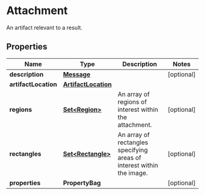 

# Attachment

An artifact relevant to a result.

## Properties

| Name | Type | Description | Notes |
|------------ | ------------- | ------------- | -------------|
|**description** | [**Message**](Message.md) |  |  [optional] |
|**artifactLocation** | [**ArtifactLocation**](ArtifactLocation.md) |  |  |
|**regions** | [**Set&lt;Region&gt;**](Region.md) | An array of regions of interest within the attachment. |  [optional] |
|**rectangles** | [**Set&lt;Rectangle&gt;**](Rectangle.md) | An array of rectangles specifying areas of interest within the image. |  [optional] |
|**properties** | **PropertyBag** |  |  [optional] |



